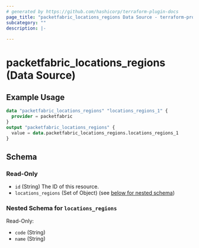 ```yaml
---
# generated by https://github.com/hashicorp/terraform-plugin-docs
page_title: "packetfabric_locations_regions Data Source - terraform-provider-packetfabric"
subcategory: ""
description: |-
  
---
```


# packetfabric_locations_regions (Data Source)



## Example Usage

```terraform
data "packetfabric_locations_regions" "locations_regions_1" {
  provider = packetfabric
}
output "packetfabric_locations_regions" {
  value = data.packetfabric_locations_regions.locations_regions_1
}
```

<!-- schema generated by tfplugindocs -->
## Schema

### Read-Only

- `id` (String) The ID of this resource.
- `locations_regions` (Set of Object) (see [below for nested schema](#nestedatt--locations_regions))

<a id="nestedatt--locations_regions"></a>
### Nested Schema for `locations_regions`

Read-Only:

- `code` (String)
- `name` (String)


